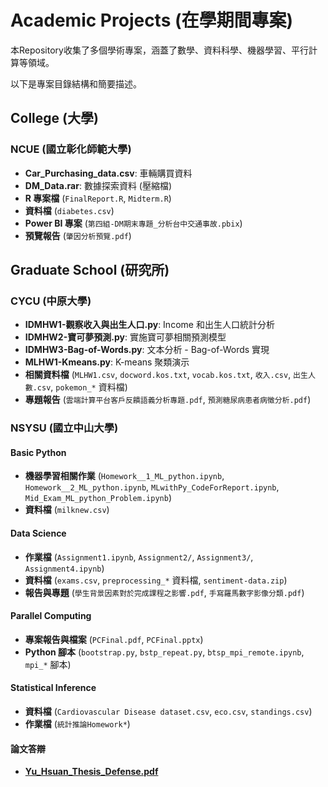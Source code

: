 # Academic Projects (在學期間專案)

本Repository收集了多個學術專案，涵蓋了數學、資料科學、機器學習、平行計算等領域。

以下是專案目錄結構和簡要描述。

## College (大學)

### NCUE (國立彰化師範大學)
- **Car_Purchasing_data.csv**: 車輛購買資料
- **DM_Data.rar**: 數據探索資料 (壓縮檔)
- **R 專案檔** (`FinalReport.R`, `Midterm.R`)
- **資料檔** (`diabetes.csv`)
- **Power BI 專案** (`第四組-DM期末專題_分析台中交通事故.pbix`)
- **預覽報告** (`肇因分析預覽.pdf`)

## Graduate School (研究所)
### CYCU (中原大學)
- **IDMHW1-觀察收入與出生人口.py**: Income 和出生人口統計分析
- **IDMHW2-寶可夢預測.py**: 實施寶可夢相關預測模型
- **IDMHW3-Bag-of-Words.py**: 文本分析 - Bag-of-Words 實現
- **MLHW1-Kmeans.py**: K-means 聚類演示
- **相關資料檔** (`MLHW1.csv`, `docword.kos.txt`, `vocab.kos.txt`, `收入.csv`, `出生人數.csv`, `pokemon_*` 資料檔)
- **專題報告** (`雲端計算平台客戶反饋語義分析專題.pdf`, `預測糖尿病患者病徵分析.pdf`)


### NSYSU (國立中山大學)
#### Basic Python
- **機器學習相關作業** (`Homework__1_ML_python.ipynb`, `Homework__2_ML_python.ipynb`, `MLwithPy_CodeForReport.ipynb`, `Mid_Exam_ML_python_Problem.ipynb`)
- **資料檔** (`milknew.csv`)

#### Data Science
- **作業檔** (`Assignment1.ipynb`, `Assignment2/`, `Assignment3/`, `Assignment4.ipynb`)
- **資料檔** (`exams.csv`, `preprocessing_*` 資料檔, `sentiment-data.zip`)
- **報告與專題** (`學生背景因素對於完成課程之影響.pdf`, `手寫羅馬數字影像分類.pdf`)

#### Parallel Computing
- **專案報告與檔案** (`PCFinal.pdf`, `PCFinal.pptx`)
- **Python 腳本** (`bootstrap.py`, `bstp_repeat.py`, `btsp_mpi_remote.ipynb`, `mpi_*` 腳本)

#### Statistical Inference
- **資料檔** (`Cardiovascular Disease dataset.csv`, `eco.csv`, `standings.csv`)
- **作業檔** (`統計推論Homework*`)

#### 論文答辯
- **[Yu_Hsuan_Thesis_Defense.pdf](https://github.com/Gratia2533/school-curriculum/blob/main/NSYSU/Yu_Hsuan_Thesis_Defense.pdf)**
